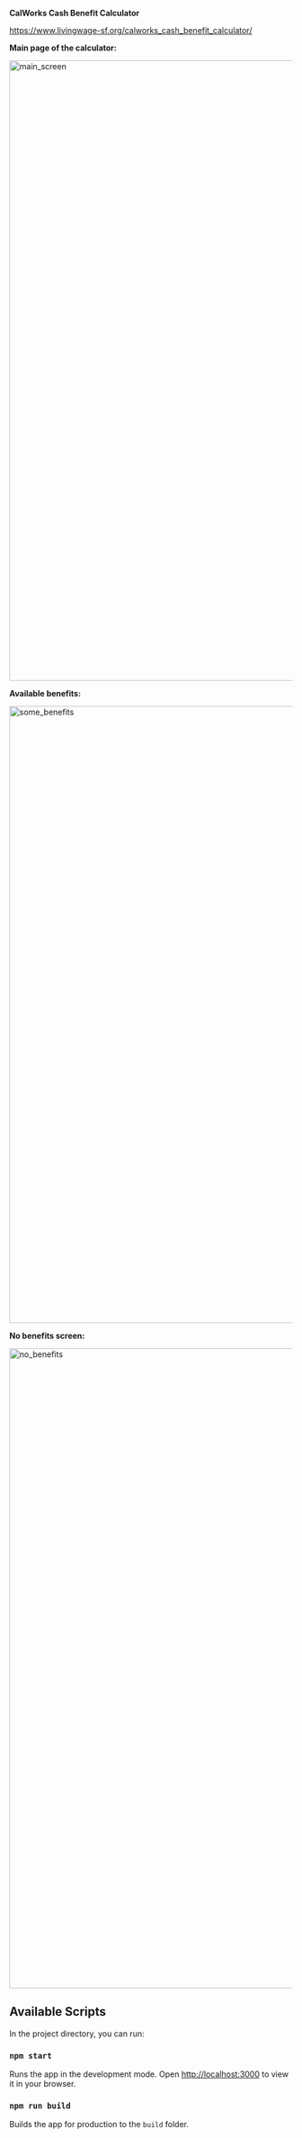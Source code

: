 **CalWorks Cash Benefit Calculator**

https://www.livingwage-sf.org/calworks_cash_benefit_calculator/

**Main page of the calculator:**

<img width="1103" alt="main_screen" src="https://user-images.githubusercontent.com/46214277/163241454-f1d1d4ec-b0c3-4e64-9e2f-78b6b6d76a2f.png">

**Available benefits:**

<img width="1097" alt="some_benefits" src="https://user-images.githubusercontent.com/46214277/163241528-742efa05-811e-45b3-846c-536d56cc3376.png">

**No benefits screen:**

<img width="1138" alt="no_benefits" src="https://user-images.githubusercontent.com/46214277/163241567-3705116b-521b-48fd-9341-a79db3832cc6.png">


## Available Scripts
In the project directory, you can run:

### `npm start`
Runs the app in the development mode.
Open [http://localhost:3000](http://localhost:3000) to view it in your browser.

### `npm run build`
Builds the app for production to the `build` folder.





